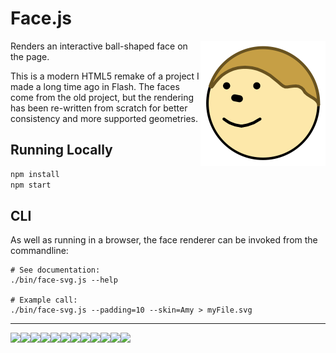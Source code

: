 # Face.js

<img src="screenshots/face.png" align="right" width="200" />

Renders an interactive ball-shaped face on the page.

This is a modern HTML5 remake of a project I made a long time ago in
Flash. The faces come from the old project, but the rendering has been
re-written from scratch for better consistency and more supported
geometries.

## Running Locally

```sh
npm install
npm start
```

## CLI

As well as running in a browser, the face renderer can be invoked from
the commandline:

```shell
# See documentation:
./bin/face-svg.js --help

# Example call:
./bin/face-svg.js --padding=10 --skin=Amy > myFile.svg
````

---

<img src="screenshots/Amy.png" width="100"
/><img src="screenshots/Bert.png" width="100"
/><img src="screenshots/Clyde.png" width="100"
/><img src="screenshots/Dean.png" width="100"
/><img src="screenshots/HalloweenAmy.png" width="100"
/><img src="screenshots/HalloweenBert.png" width="100"
/><img src="screenshots/HalloweenClyde.png" width="100"
/><img src="screenshots/HalloweenDean.png" width="100"
/><img src="screenshots/Bonfire.png" width="100"
/><img src="screenshots/Christmas.png" width="100"
/><img src="screenshots/Eye.png" width="100"
/><img src="screenshots/TestPattern.png" width="100"
/>

